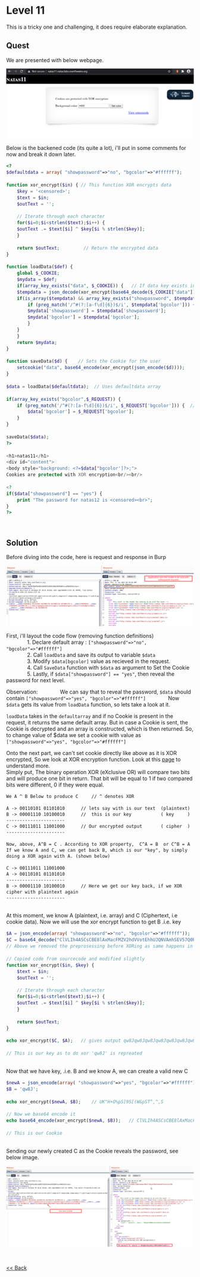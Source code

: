 # Level 11
This is a tricky one and challenging, it does require elaborate explanation.

## Quest
We are presented with below webpage.

![Level11 Image](./images/Level11.png)

Below is the backened code (its quite a lot), i'll put in some comments for now and break it down later.
```php
<?
$defaultdata = array( "showpassword"=>"no", "bgcolor"=>"#ffffff");

function xor_encrypt($in) { // This function XOR encrypts data
    $key = '<censored>';
    $text = $in;
    $outText = '';

    // Iterate through each character
    for($i=0;$i<strlen($text);$i++) {
    $outText .= $text[$i] ^ $key[$i % strlen($key)];
    }

    return $outText;         // Return the encrypted data
}

function loadData($def) {
    global $_COOKIE;
    $mydata = $def;
    if(array_key_exists("data", $_COOKIE)) {   // If data key exists in Cookie,
    $tempdata = json_decode(xor_encrypt(base64_decode($_COOKIE["data"])), true);    // This line decodes the data , $tempdata is an array (see below line)
    if(is_array($tempdata) && array_key_exists("showpassword", $tempdata) && array_key_exists("bgcolor", $tempdata)) {  //checkis if 2 keys 'showpassword' and 'bgcolor' exist
        if (preg_match('/^#(?:[a-f\d]{6})$/i', $tempdata['bgcolor'])) {
        $mydata['showpassword'] = $tempdata['showpassword'];
        $mydata['bgcolor'] = $tempdata['bgcolor'];
        }
    }
    }
    return $mydata;
}

function saveData($d) {    // Sets the Cookie for the user
    setcookie("data", base64_encode(xor_encrypt(json_encode($d))));
}

$data = loadData($defaultdata);  // Uses defaultdata array

if(array_key_exists("bgcolor",$_REQUEST)) {
    if (preg_match('/^#(?:[a-f\d]{6})$/i', $_REQUEST['bgcolor'])) {  // This regex matches color code string like #abcdd2
        $data['bgcolor'] = $_REQUEST['bgcolor'];
    }
}

saveData($data);
?>

<h1>natas11</h1>
<div id="content">
<body style="background: <?=$data['bgcolor']?>;">
Cookies are protected with XOR encryption<br/><br/>

<?
if($data["showpassword"] == "yes") {
    print "The password for natas12 is <censored><br>";
}
?>
```
<br/>

## Solution
Before diving into the code, here is request and response in Burp

![Level 11 Solution](./images/Level11_solution.png)


First, i'll layout the code flow (removing function definitions)<br/>
    1. Declare default array : `["showpassword"=>"no", "bgcolor"=>"#ffffff"]`<br/>
    2. Call `loadData` and save its output to variable `$data`<br/>
    3. Modify `$data[bgcolor]` value as recieved in the request.<br/>
    4. Call `SaveData` function with `$data` as argument to Set the Cookie<br/>
    5. Lastly, if `$data["showpassword"] == "yes"`, then reveal the password for next level.<br/>
    
Observation:
    We can say that to reveal the password, `$data` should contain `["showpassword"=>"yes", "bgcolor"=>"#ffffff"]`
    Now `$data` gets its value from `loadData` function, so lets take a look at it.<br/>

`loadData` takes in the `defaultarray` and if no Cookie is present in the request, it returns the same default array. But in case a Cookie is sent, the Cookie is decrypted and an array is constructed, which is then returned. So, to change value of $data we set a cookie with value as `["showpassword"=>"yes", "bgcolor"=>"#ffffff"]`

Onto the next part, we can't set cookie directly like above as it is XOR encrypted, So we look at XOR encryption function.
Look at this [page](https://en.wikipedia.org/wiki/XOR_cipher) to understand more.<br/>Simply put, The binary operation XOR (eXclusive OR) will compare two bits and will produce one bit in return. That bit will be equal to 1 if two compared bits were different, 0 if they were equal. 
```
We A ^ B Below to produce C     // ^ denotes XOR

A -> 00110101 01101010      // lets say with is our text  (plaintext)
B -> 00001110 10100010      //  this is our key           ( key     )
----------------------
C -> 00111011 11001000      // Our encrypted output       ( cipher  )
----------------------

Now, above, A^B = C . According to XOR property,  C^A = B  or C^B = A 
If we know A and C, we can get back B, which is our "key", by simply doing a XOR again with A. (shown below)

C -> 00111011 11001000
A -> 00110101 01101010
----------------------
B -> 00001110 10100010      // Here we get our key back, if we XOR cipher with plaintext again
----------------------
```

<br/>At this moment, we know A (plaintext, i.e. array) and C (Ciphertext, i.e cookie data). Now we will use the xor encrypt function to get B .i.e. key

```php
$A = json_encode(array( "showpassword"=>"no", "bgcolor"=>"#ffffff"));   
$C = base64_decode("ClVLIh4ASCsCBE8lAxMacFMZV2hdVVotEhhUJQNVAmhSEV57Q0ReaAw=");  // Cookie taken from burp
// Above we removed the preprosessing before XORing as same happens in source code.

// Copied code from sourcecode and modified slightly
function xor_encrypt($in, $key) {
    $text = $in;
    $outText = '';

    // Iterate through each character
    for($i=0;$i<strlen($text);$i++) {
    $outText .= $text[$i] ^ $key[$i % strlen($key)];
    }

    return $outText;
}

echo xor_encrypt($C, $A);   // gives output qw8Jqw8Jqw8Jqw8Jqw8Jqw8Jqw8Jqw8J

// This is our key as to do xor 'qw8J' is repreated
```

<br/>Now that we have key, .i.e. B and we know A, we can create a valid new C

```php
$newA = json_encode(array( "showpassword"=>"yes", "bgcolor"=>"#ffffff"));
$B = 'qw8J';

echo xor_encrypt($newA, $B);    // UK"H+O%pS]9S[(W&pST^,^,S

// Now we base64 encode it 
echo base64_encode(xor_encrypt($newA, $B));   // ClVLIh4ASCsCBE8lAxMacFMOXTlTWxooFhRXJh4FGnBTVF4sFxFeLFMK

// This is our Cookie
```

<br/>Sending our newly created C as the Cookie reveals the password, see below image.

![Level11.1 Solution](./images/Level11.1_solution.png)

<br/>

[<< Back](https://grey-fish.github.io/Natas/index.html)
